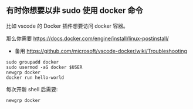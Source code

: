 ## 有时你想要以非 sudo 使用 docker 命令

比如 vscode 的 Docker 插件想要访问 docker 容器。

那么你需要 https://docs.docker.com/engine/install/linux-postinstall/
- 备用 https://github.com/microsoft/vscode-docker/wiki/Troubleshooting

```
sudo groupadd docker
sudo usermod -aG docker $USER
newgrp docker
docker run hello-world
```

每次开新 shell 后需要:

```
newgrp docker
```

